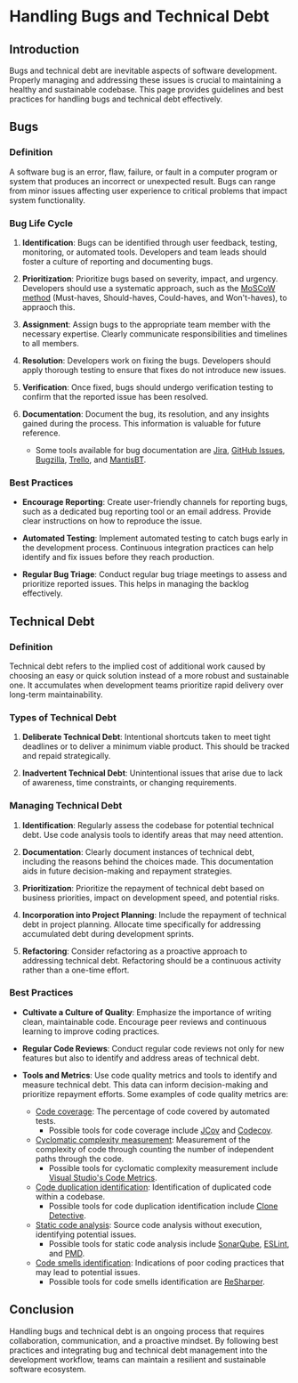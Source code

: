 # Handling Bugs and Technical Debt

## Introduction

Bugs and technical debt are inevitable aspects of software development. Properly managing and addressing these issues is crucial to maintaining a healthy and sustainable codebase. This page provides guidelines and best practices for handling bugs and technical debt effectively.

## Bugs

### Definition

A software bug is an error, flaw, failure, or fault in a computer program or system that produces an incorrect or unexpected result. Bugs can range from minor issues affecting user experience to critical problems that impact system functionality.

### Bug Life Cycle

1. **Identification**: Bugs can be identified through user feedback, testing, monitoring, or automated tools. Developers and team leads should foster a culture of reporting and documenting bugs.

2. **Prioritization**: Prioritize bugs based on severity, impact, and urgency. Developers should use a systematic approach, such as the [MoSCoW method](https://en.wikipedia.org/wiki/MoSCoW_method) (Must-haves, Should-haves, Could-haves, and Won't-haves), to appraoch this.

3. **Assignment**: Assign bugs to the appropriate team member with the necessary expertise. Clearly communicate responsibilities and timelines to all members.

4. **Resolution**: Developers work on fixing the bugs. Developers should apply thorough testing to ensure that fixes do not introduce new issues.

5. **Verification**: Once fixed, bugs should undergo verification testing to confirm that the reported issue has been resolved.

6. **Documentation**: Document the bug, its resolution, and any insights gained during the process. This information is valuable for future reference. 
    * Some tools available for bug documentation are [Jira](https://www.atlassian.com/software/jira), [GitHub Issues](https://github.com/features/issues), [Bugzilla](https://www.bugzilla.org/), [Trello](https://trello.com/), and [MantisBT](https://www.mantisbt.org/).

### Best Practices

* **Encourage Reporting**: Create user-friendly channels for reporting bugs, such as a dedicated bug reporting tool or an email address. Provide clear instructions on how to reproduce the issue.

* **Automated Testing**: Implement automated testing to catch bugs early in the development process. Continuous integration practices can help identify and fix issues before they reach production.

* **Regular Bug Triage**: Conduct regular bug triage meetings to assess and prioritize reported issues. This helps in managing the backlog effectively.

## Technical Debt

### Definition

Technical debt refers to the implied cost of additional work caused by choosing an easy or quick solution instead of a more robust and sustainable one. It accumulates when development teams prioritize rapid delivery over long-term maintainability.

### Types of Technical Debt

1. **Deliberate Technical Debt**: Intentional shortcuts taken to meet tight deadlines or to deliver a minimum viable product. This should be tracked and repaid strategically.

2. **Inadvertent Technical Debt**: Unintentional issues that arise due to lack of awareness, time constraints, or changing requirements.

### Managing Technical Debt

1. **Identification**: Regularly assess the codebase for potential technical debt. Use code analysis tools to identify areas that may need attention.

2. **Documentation**: Clearly document instances of technical debt, including the reasons behind the choices made. This documentation aids in future decision-making and repayment strategies.

3. **Prioritization**: Prioritize the repayment of technical debt based on business priorities, impact on development speed, and potential risks.

4. **Incorporation into Project Planning**: Include the repayment of technical debt in project planning. Allocate time specifically for addressing accumulated debt during development sprints.

5. **Refactoring**: Consider refactoring as a proactive approach to addressing technical debt. Refactoring should be a continuous activity rather than a one-time effort.

### Best Practices

* **Cultivate a Culture of Quality**: Emphasize the importance of writing clean, maintainable code. Encourage peer reviews and continuous learning to improve coding practices.

* **Regular Code Reviews**: Conduct regular code reviews not only for new features but also to identify and address areas of technical debt.

* **Tools and Metrics**: Use code quality metrics and tools to identify and measure technical debt. This data can inform decision-making and prioritize repayment efforts. Some examples of code quality metrics are:

    * [Code coverage](https://en.wikipedia.org/wiki/Code_coverage): The percentage of code covered by automated tests.
        * Possible tools for code coverage include [JCov](https://wiki.openjdk.org/display/CodeTools/jcov) and [Codecov](https://about.codecov.io/).
    * [Cyclomatic complexity measurement](https://en.wikipedia.org/wiki/Cyclomatic_complexity): Measurement of the complexity of code through counting the number of independent paths through the code.
        * Possible tools for cyclomatic complexity measurement include [Visual Studio's Code Metrics](https://learn.microsoft.com/en-us/visualstudio/code-quality/code-metrics-cyclomatic-complexity?view=vs-2022).
    * [Code duplication identification](https://en.wikipedia.org/wiki/Duplicate_code): Identification of duplicated code within a codebase.
        * Possible tools for code duplication identification include [Clone Detective](https://marketplace.visualstudio.com/items?itemName=ImmoLandwerthMSFT.CloneDetectiveforVisualStudio).
    * [Static code analysis](https://en.wikipedia.org/wiki/Static_program_analysis): Source code analysis without execution, identifying potential issues. 
        * Possible tools for static code analysis include [SonarQube](https://www.sonarsource.com/products/sonarqube/), [ESLint](https://eslint.org/), and [PMD](https://pmd.github.io/).
    * [Code smells identification](https://en.wikipedia.org/wiki/Code_smell): Indications of poor coding practices that may lead to potential issues.
        * Possible tools for code smells identification are [ReSharper](https://www.jetbrains.com/resharper/).

## Conclusion

Handling bugs and technical debt is an ongoing process that requires collaboration, communication, and a proactive mindset. By following best practices and integrating bug and technical debt management into the development workflow, teams can maintain a resilient and sustainable software ecosystem.